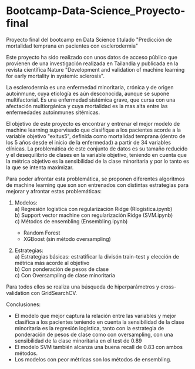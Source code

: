 # Bootcamp-Data-Science_Proyecto-final
Proyecto final del bootcamp en Data Science titulado "Predicción de mortalidad temprana en pacientes con esclerodermia"

Este proyecto ha sido realizado con unos datos de acceso público que provienen de una investigación realizada en Tailandia y publicada en la revista científica Nature "Development and validation of machine learning for early mortality in systemic sclerosis".

La esclerodermia es una enfermedad minoritaria, crónica y de origen autoinmune, cuya etiología es aún desconocida, aunque se supone multifactorial. Es una enfermedad sistémica grave, que cursa con una afectación multiorgánica y cuya mortalidad es la mas alta entre las enfermedades autoinmunes sitémicas.

El objetivo de este proyecto es encontrar y entrenar el mejor modelo de machine learning supervisado que clasifique a los pacientes acorde a la variable objetivo "exitus5", definida como mortalidad temprana (dentro de los 5 años desde el inicio de la enfermedad) a partir de 34 variables clínicas. La problemática de este conjunto de datos es su tamaño reducido y el desequilibrio de clases en la variable objetivo, teniendo en cuenta que la métrica objetivo es la sensibilidad de la clase minoritaria y por lo tanto es la que se intenta maximizar.

Para poder afrontar esta problemática, se proponen diferentes algoritmos de machine learning que son son entrenados con distintas estrategias para mejorar y afrontar estas problemáticas:

1. Modelos:  
   a) Regresión logistica con regularización Ridge (Rlogistica.ipynb)  
   b) Support vector machine con regularización Ridge (SVM.ipynb)  
   c) Métodos de ensembling (Ensembling.ipynb)  
      - Random Forest
      - XGBoost (sin método oversampling)

3. Estrategias:  
   a) Estrategias básicas: estratificar la divisón train-test y elección de métrica más acorde al objetivo  
   b) Con ponderación de pesos de clase  
   c) Con Oversampling de clase minoritaria   

Para todos ellos se realiza una búsqueda de hiperparámetros y cross-validation con GridSearchCV.

Conclusiones:
- El modelo que mejor captura la relación entre las variables y  mejor clasifica a los pacientes teniendo en cuenta la sensibilidad de la clase minoritaria es la regresión logística, tanto con la estrategia de ponderación de pesos de clase como con oversampling, con una sensibilidad de la clase minoritaria en el test de 0.89
- El modelo SVM también alcanza una buena recall de 0.83 con ambos métodos.
- Los modelos con peor métricas son los métodos de ensembling.

